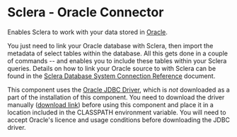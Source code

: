 # Sclera - Oracle Connector

Enables Sclera to work with your data stored in [Oracle](http://www.oracle.com).

You just need to link your Oracle database with Sclera, then import the metadata of select tables within the database. All this gets done in a couple of commands -- and enables you to include these tables within your Sclera queries. Details on how to link your Oracle source to with Sclera can be found in the [Sclera Database System Connection Reference](https://www.scleradb.com/doc/ref/dbms#connecting-to-oracle) document.

This component uses the [Oracle JDBC Driver](https://www.oracle.com/database/technologies/appdev/jdbc.html), which is *not* downloaded as a part of the installation of this component. You need to download the driver manually ([download link](https://www.oracle.com/database/technologies/appdev/jdbc-ucp-183-downloads.html)) before using this component and place it in a location included in the CLASSPATH environment variable. You will need to accept Oracle's licence and usage conditions before downloading the JDBC driver.
